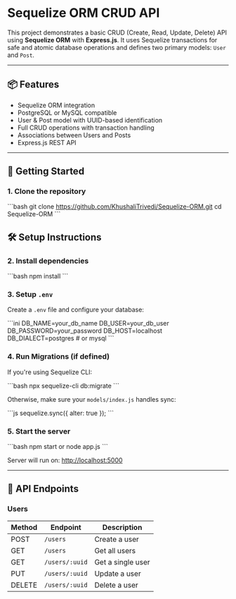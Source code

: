 # Sequelize ORM CRUD API

This project demonstrates a basic CRUD (Create, Read, Update, Delete) API using **Sequelize ORM** with **Express.js**. It uses Sequelize transactions for safe and atomic database operations and defines two primary models: `User` and `Post`.

---

## 📦 Features

- Sequelize ORM integration
- PostgreSQL or MySQL compatible
- User & Post model with UUID-based identification
- Full CRUD operations with transaction handling
- Associations between Users and Posts
- Express.js REST API

---

## 🚀 Getting Started

### 1. Clone the repository

\```bash
git clone https://github.com/KhushaliTrivedi/Sequelize-ORM.git
cd Sequelize-ORM
\```

## 🛠 Setup Instructions

### 2. Install dependencies

\```bash
npm install
\```

### 3. Setup `.env`

Create a `.env` file and configure your database:

\```ini
DB_NAME=your_db_name
DB_USER=your_db_user
DB_PASSWORD=your_password
DB_HOST=localhost
DB_DIALECT=postgres # or mysql
\```

### 4. Run Migrations (if defined)

If you're using Sequelize CLI:

\```bash
npx sequelize-cli db:migrate
\```

Otherwise, make sure your `models/index.js` handles sync:

\```js
sequelize.sync({ alter: true });
\```

### 5. Start the server

\```bash
npm start
or
node app.js
\```

Server will run on: [http://localhost:5000](http://localhost:5000)

---

## 🧪 API Endpoints

### Users

| Method | Endpoint       | Description       |
|--------|----------------|-------------------|
| POST   | `/users`       | Create a user     |
| GET    | `/users`       | Get all users     |
| GET    | `/users/:uuid` | Get a single user |
| PUT    | `/users/:uuid` | Update a user     |
| DELETE | `/users/:uuid` | Delete a user     |


